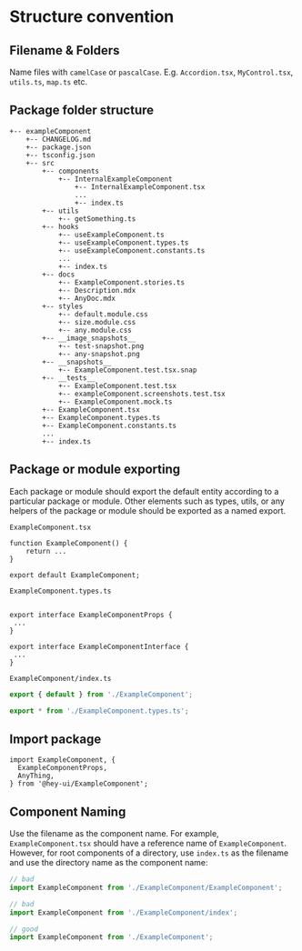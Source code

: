 # Structure convention

## Filename & Folders

Name files with `camelCase` or `pascalCase`. E.g. `Accordion.tsx`, `MyControl.tsx`, `utils.ts`, `map.ts` etc.

## Package folder structure

```
+-- exampleComponent
    +-- CHANGELOG.md
    +-- package.json
    +-- tsconfig.json
    +-- src
        +-- components
            +-- InternalExampleComponent
                +-- InternalExampleComponent.tsx
                ...
                +-- index.ts
        +-- utils
            +-- getSomething.ts
        +-- hooks
            +-- useExampleComponent.ts
            +-- useExampleComponent.types.ts
            +-- useExampleComponent.constants.ts
            ...
            +-- index.ts
        +-- docs
            +-- ExampleComponent.stories.ts
            +-- Description.mdx
            +-- AnyDoc.mdx
        +-- styles
            +-- default.module.css
            +-- size.module.css
            +-- any.module.css
        +-- __image_snapshots__
            +-- test-snapshot.png
            +-- any-snapshot.png
        +-- __snapshots__
            +-- ExampleComponent.test.tsx.snap
        +-- __tests__
            +-- ExampleComponent.test.tsx
            +-- exampleComponent.screenshots.test.tsx
            +-- ExampleComponent.mock.ts
        +-- ExampleComponent.tsx
        +-- ExampleComponent.types.ts
        +-- ExampleComponent.constants.ts
        ...
        +-- index.ts
```

## Package or module exporting

Each package or module should export the default entity according to a particular package or module.
Other elements such as types, utils, or any helpers of the package or module should be exported as a named export.

`ExampleComponent.tsx`

```JSX
function ExampleComponent() {
    return ...
}

export default ExampleComponent;
```

`ExampleComponent.types.ts`

```JSX

export interface ExampleComponentProps {
 ...
}

export interface ExampleComponentInterface {
 ...
}

```

`ExampleComponent/index.ts`

```typescript
export { default } from './ExampleComponent';

export * from './ExampleComponent.types.ts';
```

## Import package

```JSX
import ExampleComponent, {
  ExampleComponentProps,
  AnyThing,
} from '@hey-ui/ExampleComponent';
```

## Component Naming

Use the filename as the component name.
For example, `ExampleComponent.tsx` should have a reference name of `ExampleComponent`.
However, for root components of a directory, use `index.ts` as the filename and use the directory
name as the component name:

```typescript
// bad
import ExampleComponent from './ExampleComponent/ExampleComponent';

// bad
import ExampleComponent from './ExampleComponent/index';

// good
import ExampleComponent from './ExampleComponent';
```
